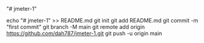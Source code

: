 "# jmeter-1" 

echo "# jmeter-1" >> README.md
git init
git add README.md
git commit -m "first commit"
git branch -M main
git remote add origin https://github.com/dah787/jmeter-1.git
git push -u origin main